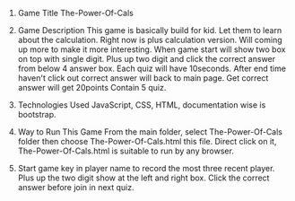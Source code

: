 1. Game Title
   The-Power-Of-Cals

2. Game Description
   This game is basically build for kid. Let them to learn about the calculation.
   Right now is plus calculation version. Will coming up more to make it more interesting.
   When game start will show two box on top with single digit. Plus up two digit and click the correct answer from below 4 answer box.
   Each quiz will have 10seconds. After end time haven't click out correct answer will back to main page. Get correct answer will get 20points
   Contain 5 quiz.

3. Technologies Used
   JavaScript, CSS, HTML, documentation wise is bootstrap.

4. Way to Run This Game
   From the main folder, select The-Power-Of-Cals folder then choose The-Power-Of-Cals.html this file.
   Direct click on it, The-Power-Of-Cals.html is suitable to run by any browser.

5. Start game key in player name to record the most three recent player.
   Plus up the two digit show at the left and right box.
   Click the correct answer before join in next quiz.

